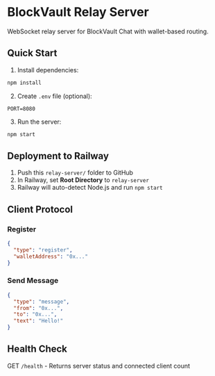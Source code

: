 # BlockVault Relay Server

WebSocket relay server for BlockVault Chat with wallet-based routing.

## Quick Start

1. Install dependencies:
```bash
npm install
```

2. Create `.env` file (optional):
```
PORT=8080
```

3. Run the server:
```bash
npm start
```

## Deployment to Railway

1. Push this `relay-server/` folder to GitHub
2. In Railway, set **Root Directory** to `relay-server`
3. Railway will auto-detect Node.js and run `npm start`

## Client Protocol

### Register
```json
{
  "type": "register",
  "walletAddress": "0x..."
}
```

### Send Message
```json
{
  "type": "message",
  "from": "0x...",
  "to": "0x...",
  "text": "Hello!"
}
```

## Health Check

GET `/health` - Returns server status and connected client count
